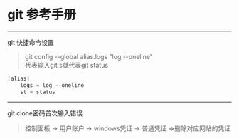 # git 参考手册

---
git 快捷命令设置
> git config --global alias.logs "log --oneline"   
> 代表输入git s就代表git status
```groovy
[alias]
	logs = log --oneline
	st = status
```
---

git clone密码首次输入错误
> 控制面板 -> 用户账户 -> windows凭证 -> 普通凭证 =>删除对应网站的凭证
